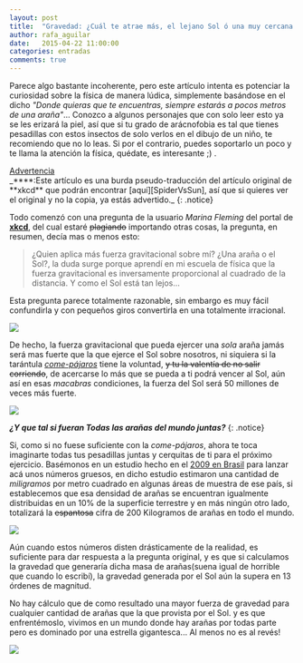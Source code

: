 ```yaml
---
layout: post
title:  "Gravedad: ¿Cuál te atrae más, el lejano Sol ó una muy cercana araña?"
author: rafa_aguilar
date:   2015-04-22 11:00:00
categories: entradas
comments: true
---
```


Parece algo bastante incoherente, pero este artículo intenta es potenciar la curiosidad sobre la física de manera lúdica, simplemente basándose en el dicho *"Donde quieras que te encuentras, siempre estarás a pocos metros de una araña"*... Conozco a algunos personajes que con solo leer esto ya se les erizará la piel, así que si tu grado de arácnofobia es tal que tienes pesadillas con estos insectos de solo verlos en el dibujo de un niño, te recomiendo que no lo leas.  Si por el contrario, puedes soportarlo un poco y te llama la atención la física, quédate, es interesante ;) .

<div markdown="0"><a href="#" class="btn btn-danger">Advertencia</a></div>
_****:Este artículo es una burda pseudo-traducción del artículo original de  **xkcd** que podrán encontrar [aquí][SpiderVsSun], así que si quieres ver el original y no la copia, ya estás advertido._
{: .notice}

Todo comenzó con una pregunta de la usuario *Marina Fleming* del portal de **[xkcd][WhatIf]**, del cual estaré <s>plagiando</s> importando otras cosas, la pregunta, en resumen, decía mas o menos esto:

>¿Quien aplica más fuerza gravitacional sobre mí? ¿Una araña o el Sol?, la duda surge porque aprendí en mi escuela de física que la fuerza gravitacional es inversamente proporcional al cuadrado de la distancia. Y como el Sol está tan lejos...

Esta pregunta parece totalmente razonable, sin embargo es muy fácil confundirla y con pequeños giros convertirla en una totalmente irracional.

![][irracional]


De hecho, la fuerza gravitacional que pueda ejercer una *sola* araña jamás será mas fuerte que la que ejerce el Sol sobre nosotros, ni siquiera si la tarántula *[come-pájaros][bird-eating]* tiene la voluntad, <s>y tu la valentía de no salir corriendo</s>, de acercarse lo más que se pueda a ti podrá vencer al Sol, aún así en esas *macabras* condiciones, la fuerza del Sol será 50 millones de veces más fuerte.

![][cobarde]

***¿Y que tal si fueran **Todas las arañas del mundo juntas**?***
{: .notice}

Si, como si no fuese suficiente con la *come-pájaros*, ahora te toca imaginarte todas tus pesadillas juntas y cerquitas de ti para el próximo ejercicio.  Basémonos en un estudio hecho en el [2009 en Brasil][estudio] para lanzar acá unos números gruesos, en dicho estudio estimaron una cantidad de *miligramos* por metro cuadrado en algunas áreas de muestra de ese país, si establecemos que esa densidad de arañas se encuentran igualmente distribuidas en un 10% de la superficie terrestre y en más ningún otro lado, totalizará la <s>espantosa</s> cifra de 200 Kilogramos de arañas en todo el mundo.

![][humanos]

Aún cuando estos números disten drásticamente de la realidad, es suficiente para dar respuesta a la pregunta original, y es que si calculamos la gravedad que generaría dicha masa de arañas(suena igual de horrible que cuando lo escribí), la gravedad generada por el Sol aún la supera en 13 órdenes de magnitud.

No hay cálculo que de como resultado una mayor fuerza de gravedad para cualquier cantidad de arañas que la que provista por el Sol. y es que enfrentémoslo, vivimos en un mundo donde hay arañas por todas parte pero es dominado por una estrella gigantesca... Al menos no es al revés!


![][SistemaAracnido]



[SpiderVsSun]:http://what-if.xkcd.com/136/
[WhatIf]:http://what-if.xkcd.com
[irracional]:http://what-if.xkcd.com/imgs/a/136/question.png
[bird-eating]:https://en.wikipedia.org/wiki/Goliath_birdeater
[cobarde]:http://what-if.xkcd.com/imgs/a/136/force.png
[estudio]:http://www.bioone.org/doi/pdf/10.1636/T08-21.1
[humanos]:http://what-if.xkcd.com/imgs/a/136/feet.png
[SistemaAracnido]:http://what-if.xkcd.com/imgs/a/136/planet.png